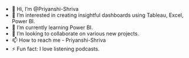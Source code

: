 - 👋 Hi, I’m @Priyanshi-Shriva
- 👀 I’m interested in creating insightful dashboards using Tableau, Excel, Power BI.
- 🌱 I’m currently learning Power BI.
- 💞️ I’m looking to collaborate on various new projects.
- 📫 How to reach me - Priyanshi-Shriva
- ⚡ Fun fact: I love listening podcasts.

<!---
Priyanshi-Shriva/Priyanshi-Shriva is a ✨ special ✨ repository because its `README.md` (this file) appears on your GitHub profile.
You can click the Preview link to take a look at your changes.
--->
